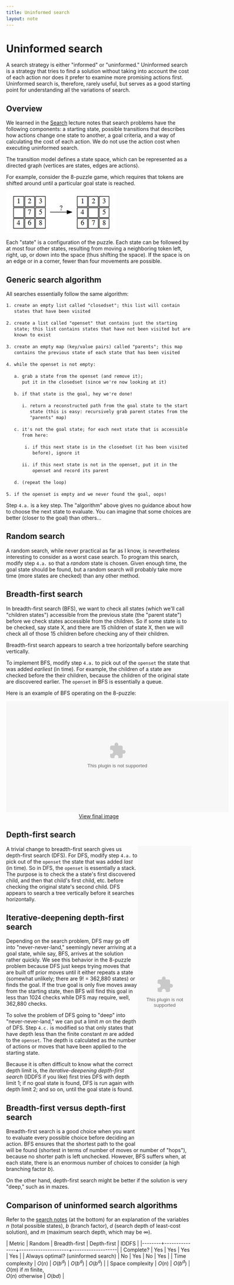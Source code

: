 ```yaml
---
title: Uninformed search
layout: note
---
```


# Uninformed search

A search strategy is either "informed" or "uninformed." Uninformed search is a strategy that tries to find a solution without taking into account the cost of each action nor does it prefer to examine more promising actions first. Uninformed search is, therefore, rarely useful, but serves as a good starting point for understanding all the variations of search.

## Overview

We learned in the [Search](/notes/search.html) lecture notes that search
problems have the following components: a starting state, possible
transitions that describes how actions change one
state to another, a goal criteria, and a way of calculating the cost
of each action. We do not use the action cost when executing uninformed search.

The transition model defines a state space, which can be represented
as a directed graph (vertices are states, edges are actions).

For example, consider the 8-puzzle game, which requires that tokens
are shifted around until a particular goal state is reached.

![8-puzzle](/images/8puzzle-simple.png)

Each "state" is a configuration of the puzzle. Each state can be
followed by at most four other states, resulting from moving a
neighboring token left, right, up, or down into the space (thus
shifting the space). If the space is on an edge or in a corner, fewer
than four movements are possible.

## Generic search algorithm

All searches essentially follow the same algorithm:

~~~
1. create an empty list called "closedset"; this list will contain
   states that have been visited

2. create a list called "openset" that contains just the starting
   state; this list contains states that have not been visited but are
   known to exist

3. create an empty map (key/value pairs) called "parents"; this map
   contains the previous state of each state that has been visited

4. while the openset is not empty:

   a. grab a state from the openset (and remove it);
      put it in the closedset (since we're now looking at it)

   b. if that state is the goal, hey we're done!

      i. return a reconstructed path from the goal state to the start
         state (this is easy: recursively grab parent states from the
         "parents" map)

   c. it's not the goal state; for each next state that is accessible
      from here:

       i. if this next state is in the closedset (it has been visited
          before), ignore it

      ii. if this next state is not in the openset, put it in the
          openset and record its parent

   d. (repeat the loop)

5. if the openset is empty and we never found the goal, oops!
~~~

Step `4.a.` is a key step. The "algorithm" above gives no guidance
about how to choose the next state to evaluate. You can imagine that
some choices are better (closer to the goal) than others...

## Random search

A random search, while never practical as far as I know, is
nevertheless interesting to consider as a worst case search. To
program this search, modify step `4.a.` so that a *random* state is
chosen. Given enough time, the goal state should be found, but a
random search will probably take more time (more states are checked)
than any other method.

## Breadth-first search

In breadth-first search (BFS), we want to check all states (which
we'll call "children states") accessible from the previous state (the
"parent state") before we check states accessible from the
children. So if some state is to be checked, say state X, and there
are 15 children of state X, then we will check all of those 15
children before checking any of their children.

Breadth-first search appears to search a tree horizontally before
searching vertically.

To implement BFS, modify step `4.a.` to pick out of the `openset` the
state that was added *earliest* (in time). For example, the children
of a state are checked before the their children, because the children
of the original state are discovered earlier. The `openset` in BFS is
essentially a queue.

Here is an example of BFS operating on the 8-puzzle:

<div style="text-align: center">
<OBJECT CLASSID="clsid:D27CDB6E-AE6D-11cf-96B8-444553540000" 
WIDTH="605" HEIGHT="300" 
CODEBASE="http://active.macromedia.com/flash5/cabs/swflash.cab#version=5,0,0,0">
<PARAM NAME="MOVIE" VALUE="/flash/8puzzle-bfs.swf">
<PARAM NAME="PLAY" VALUE="true">
<PARAM NAME="QUALITY" VALUE="best">
<PARAM NAME="LOOP" VALUE="true">
<EMBED SRC="/flash/8puzzle-bfs.swf" WIDTH="605" HEIGHT="300" PLAY="true" LOOP="true" QUALITY="best" 
PLUGINSPAGE="http://www.macromedia.com/shockwave/download/index.cgi?P1_Prod_Version=ShockwaveFlash"> 
</OBJECT>
<br/>
<a href="/images/8puzzle-bfs.png">View final image</a>
</div>

## Depth-first search

<div style="float: right; width: 145;">
<OBJECT CLASSID="clsid:D27CDB6E-AE6D-11cf-96B8-444553540000" 
WIDTH="145" HEIGHT="800" 
CODEBASE="http://active.macromedia.com/flash5/cabs/swflash.cab#version=5,0,0,0">
<PARAM NAME="MOVIE" VALUE="/flash/8puzzle-dfs.swf">
<PARAM NAME="PLAY" VALUE="true">
<PARAM NAME="QUALITY" VALUE="best">
<PARAM NAME="LOOP" VALUE="true">
<EMBED SRC="/flash/8puzzle-dfs.swf" WIDTH="145" HEIGHT="800" PLAY="true" LOOP="true" QUALITY="best" 
PLUGINSPAGE="http://www.macromedia.com/shockwave/download/index.cgi?P1_Prod_Version=ShockwaveFlash"> 
</OBJECT>
</div>

A trivial change to breadth-first search gives us depth-first search (DFS). For DFS, modify step `4.a.` to pick out of the `openset` the state that was added *last* (in time). So in DFS, the `openset` is essentially a stack. The purpose is to check the a state's first discovered child, and then that child's first child, etc. before checking the original state's second child. DFS appears to search a tree vertically before it searches horizontally.

## Iterative-deepening depth-first search

Depending on the search problem, DFS may go off into
"never-never-land," seemingly never arriving at a goal state, while
say, BFS, arrives at the solution rather quickly. We see this behavior
in the 8-puzzle problem because DFS just keeps trying moves that are
built off prior moves until it either repeats a state (somewhat
unlikely; there are 9! = 362,880 states) or finds the goal. If the
true goal is only five moves away from the starting state, then BFS
will find this goal in less than 1024 checks while DFS may require,
well, 362,880 checks.

To solve the problem of DFS going to "deep" into "never-never-land,"
we can put a limit $m$ on the depth of DFS. Step `4.c.` is modified so
that only states that have depth less than the finite constant $m$ are added to
the `openset`. The depth is calculated as the number of actions or
moves that have been applied to the starting state.

Because it is often difficult to know what the correct depth limit is,
the *iterative-deepening depth-first search* (IDDFS if you like) first
tries DFS with depth limit 1; if no goal state is found, DFS is run
again with depth limit 2; and so on, until the goal state is found.

## Breadth-first versus depth-first search

Breadth-first search is a good choice when you want to evaluate every
possible choice before deciding an action. BFS ensures that the
shortest path to the goal will be found (shortest in terms of number
of moves or number of "hops"), because no shorter path is left
unchecked. However, BFS suffers when, at each state, there is an
enormous number of choices to consider (a high branching factor
$b$).

On the other hand, depth-first search might be better if the solution
is very "deep," such as in mazes.

## Comparison of uninformed search algorithms

Refer to the [search notes](/notes/search.html) (at the bottom) for an
explanation of the variables $n$ (total possible states), $b$
(branch factor), $d$ (search depth of least-cost solution), and
$m$ (maximum search depth, which may be $\infty$).


| Metric | Random | Breadth-first | Depth-first | IDDFS |
|--------+---------------+---------------------+-------------------|
| Complete? | Yes        | Yes  | Yes | Yes |
| Always optimal? (uninformed search) | No | Yes       | No   | Yes |
| Time complexity | $O(n)$ | $O(b^d)$ | $O(b^d)$ | $O(b^d)$ |
| Space complexity | $O(n)$ | $O(b^d)$ | $O(m)$ if $m$ finite,<br/> $O(n)$ otherwise | $O(bd)$ |


